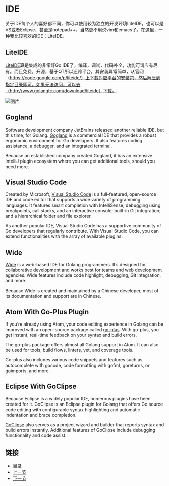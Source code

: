 # IDE
关于IDE每个人的喜好都不同，你可以使用较为独立的开发环境LiteIDE，也可以是VS或者Eclipse，甚至是notepad++，当然更不用说vim和emacs了。在这里，一种我比较喜欢的IDE：LiteIDE。


## LiteIDE

[LiteIDE](https://github.com/visualfc/liteide)算是集成的非常好Go IDE了，编译，调试，代码补全，功能可谓应有尽有。而且免费，开源，基于QT所以还跨平台。其安装异常简单，从官网（https://code.google.com/p/liteide/）上下载对应平台的安装包，然后解压到指定目录即可。如果无法访问，可以去（http://www.golangtc.com/download/liteide）下载。

![图片](https://github.com/sunnygocms/gobook/blob/master/go_lang_base/02.2.png)

## Gogland
Software development company JetBrains released another reliable IDE, but this time, for Golang. [Gogland](https://www.jetbrains.com/go/) is a commercial IDE that provides a robust ergonomic environment for Go developers. It also features coding assistance, a debugger, and an integrated terminal.

Because an established company created Gogland, it has an extensive IntelliJ plugin ecosystem where you can get additional tools, should you need more.

## Visual Studio Code
Created by Microsoft, [Visual Studio Code](https://code.visualstudio.com/) is a full-featured, open-source IDE and code editor that supports a wide variety of programming languages. It features smart completion with IntelliSense; debugging using breakpoints, call stacks, and an interactive console; built-in Git integration; and a hierarchical folder and file explorer.

As another popular IDE, Visual Studio Code has a supportive community of Go developers that regularly contribute. With Visual Studio Code, you can extend functionalities with the array of available plugins.

## Wide
[Wide](https://github.com/b3log/wide) is a web-based IDE for Golang programmers. It’s designed for collaborative development and works best for teams and web development agencies. Wide features include code highlight, debugging, Git integration, and more.

Because Wide is created and maintained by a Chinese developer, most of its documentation and support are in Chinese.

## Atom With Go-Plus Plugin
If you’re already using Atom, your code editing experience in Golang can be improved with an open-source package called [go-plus](https://atom.io/packages/go-plus). With go-plus, you get instant, real-time feedback on your syntax and build errors.

The go-plus package offers almost all Golang support in Atom. It can also be used for tools, build flows, linters, vet, and coverage tools.

Go-plus also includes various code snippets and features such as autocomplete with gocode, code formatting with gofmt, goreturns, or goimports, and more.

## Eclipse With GoClipse
Because Eclipse is a widely popular IDE, numerous plugins have been created for it. GoClipse is an Eclipse plugin for Golang that offers Go source code editing with configurable syntax highlighting and automatic indentation and brace completion.

[GoClipse](https://github.com/GoClipse/goclipse) also serves as a project wizard and builder that reports syntax and build errors instantly. Additional features of GoClipse include debugging functionality and code assist.
## 链接
- [目录](https://github.com/sunnygocms/gobook/blob/master/menu.md)
- [上一节](https://github.com/sunnygocms/gobook/blob/master/go_lang_base/02.1.md)
- [下一节](https://github.com/sunnygocms/gobook/blob/master/go_lang_base/02.3.md)